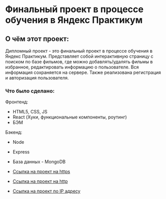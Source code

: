 # Финальный проект в процессе обучения в Яндекс Практикум

## О чём этот проект:

Дипломный проект - это финальный проект в процессе обучения в Яндекс Практикум. Представляет собой интерактивную страницу с поиском по базе фильмов, где можно добавлять/удалять фильмы в избранное, редактировать информацию о пользователе. Вся информация сохраняется на сервере. Также реализована регистрация и авторизация пользователя.

### Что было сделано:

Фронтенд:

- HTML5, CSS, JS
- React (Хуки, функциональные компоненты, роутинг)
- БЭМ

Бэкенд:

- Node
- Express
- База данных - MongoDB

- [Ссылка на проект на https](https://movies-explorer-frontend.nomoredomains.rocks/)
- [Ссылка на проект на http](http://movies-explorer-frontend.nomoredomains.rocks/)
- [Ссылка на проект по IP адресу](https://62.84.114.238/)
